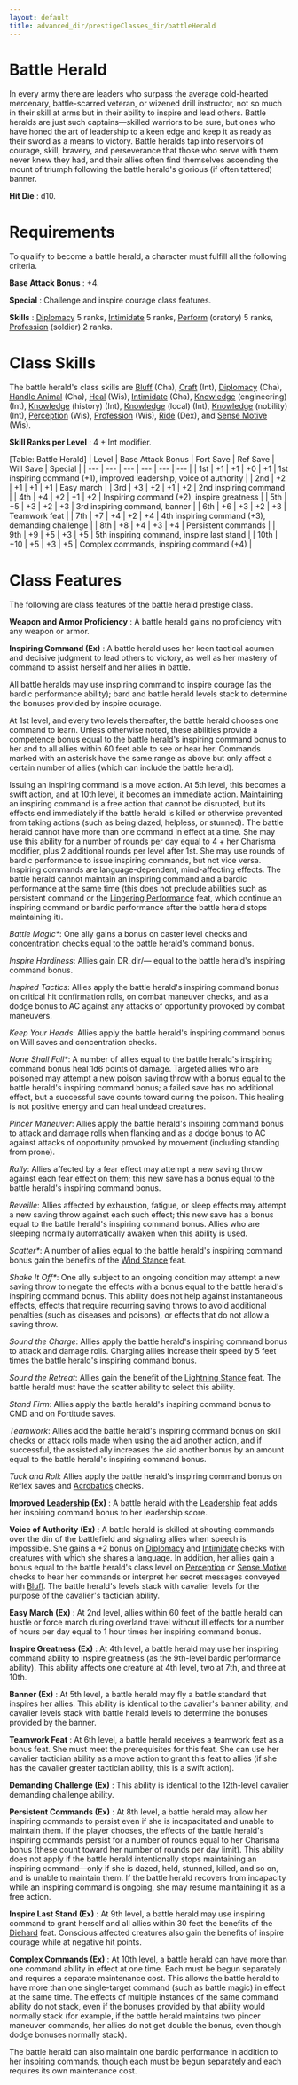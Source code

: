 ```yaml
---
layout: default
title: advanced_dir/prestigeClasses_dir/battleHerald
---
```

# Battle Herald

In every army there are leaders who surpass the average cold-hearted mercenary, battle-scarred veteran, or wizened drill instructor, not so much in their skill at arms but in their ability to inspire and lead others. Battle heralds are just such captains—skilled warriors to be sure, but ones who have honed the art of leadership to a keen edge and keep it as ready as their sword as a means to victory. Battle heralds tap into reservoirs of courage, skill, bravery, and perseverance that those who serve with them never knew they had, and their allies often find themselves ascending the mount of triumph following the battle herald's glorious (if often tattered) banner.

**Hit Die** : d10.

# Requirements

To qualify to become a battle herald, a character must fulfill all the following criteria.

**Base Attack Bonus** : +4.

**Special** : Challenge and inspire courage class features.

**Skills** : [Diplomacy](../../../../skills_dir/diplomacy#_diplomacy) 5 ranks, [Intimidate](../../../../skills_dir/intimidate#_intimidate) 5 ranks, [Perform](../../../../skills_dir/perform#_perform) (oratory) 5 ranks, [Profession](../../../../skills_dir/profession#_profession) (soldier) 2 ranks.

# Class Skills

The battle herald's class skills are [Bluff](../../../../skills_dir/bluff#_bluff) (Cha), [Craft](../../../../skills_dir/craft#_craft) (Int), [Diplomacy](../../../../skills_dir/diplomacy#_diplomacy) (Cha), [Handle Animal](../../../../skills_dir/handleAnimal#_handle-animal) (Cha), [Heal](../../../../skills_dir/heal#_heal) (Wis), [Intimidate](../../../../skills_dir/intimidate#_intimidate) (Cha), [Knowledge](../../../../skills_dir/knowledge#_knowledge) (engineering) (Int), [Knowledge](../../../../skills_dir/knowledge#_knowledge) (history) (Int), [Knowledge](../../../../skills_dir/knowledge#_knowledge) (local) (Int), [Knowledge](../../../../skills_dir/knowledge#_knowledge) (nobility) (Int), [Perception](../../../../skills_dir/perception#_perception) (Wis), [Profession](../../../../skills_dir/profession#_profession) (Wis), [Ride](../../../../skills_dir/ride#_ride) (Dex), and [Sense Motive](../../../../skills_dir/senseMotive#_sense-motive) (Wis).

**Skill Ranks per Level** : 4 + Int modifier.

[Table: Battle Herald]
| Level | Base Attack Bonus | Fort Save | Ref Save | Will Save | Special |
| --- | --- | --- | --- | --- | --- |
| 1st | +1 | +1 | +0 | +1 | 1st inspiring command (+1), improved leadership, voice of authority |
| 2nd | +2 | +1 | +1 | +1 | Easy march |
| 3rd | +3 | +2 | +1 | +2 | 2nd inspiring command |
| 4th | +4 | +2 | +1 | +2 | Inspiring command (+2), inspire greatness |
| 5th | +5 | +3 | +2 | +3 | 3rd inspiring command, banner |
| 6th | +6 | +3 | +2 | +3 | Teamwork feat |
| 7th | +7 | +4 | +2 | +4 | 4th inspiring command (+3), demanding challenge |
| 8th | +8 | +4 | +3 | +4 | Persistent commands |
| 9th | +9 | +5 | +3 | +5 | 5th inspiring command, inspire last stand |
| 10th | +10 | +5 | +3 | +5 | Complex commands, inspiring command (+4) |

# Class Features

The following are class features of the battle herald prestige class.

**Weapon and Armor Proficiency** : A battle herald gains no proficiency with any weapon or armor.

**Inspiring Command (Ex)** : A battle herald uses her keen tactical acumen and decisive judgment to lead others to victory, as well as her mastery of command to assist herself and her allies in battle.

All battle heralds may use inspiring command to inspire courage (as the bardic performance ability); bard and battle herald levels stack to determine the bonuses provided by inspire courage.

At 1st level, and every two levels thereafter, the battle herald chooses one command to learn. Unless otherwise noted, these abilities provide a competence bonus equal to the battle herald's inspiring command bonus to her and to all allies within 60 feet able to see or hear her. Commands marked with an asterisk have the same range as above but only affect a certain number of allies (which can include the battle herald).

Issuing an inspiring command is a move action. At 5th level, this becomes a swift action, and at 10th level, it becomes an immediate action. Maintaining an inspiring command is a free action that cannot be disrupted, but its effects end immediately if the battle herald is killed or otherwise prevented from taking actions (such as being dazed, helpless, or stunned). The battle herald cannot have more than one command in effect at a time. She may use this ability for a number of rounds per day equal to 4 + her Charisma modifier, plus 2 additional rounds per level after 1st. She may use rounds of bardic performance to issue inspiring commands, but not vice versa. Inspiring commands are language-dependent, mind-affecting effects. The battle herald cannot maintain an inspiring command and a bardic performance at the same time (this does not preclude abilities such as persistent command or the [Lingering Performance](../../../advancedFeats#_lingering-performance) feat, which continue an inspiring command or bardic performance after the battle herald stops maintaining it).

_Battle Magic\*_: One ally gains a bonus on caster level checks and concentration checks equal to the battle herald's command bonus.

_Inspire Hardiness_: Allies gain DR_dir/— equal to the battle herald's inspiring command bonus.

_Inspired Tactics_: Allies apply the battle herald's inspiring command bonus on critical hit confirmation rolls, on combat maneuver checks, and as a dodge bonus to AC against any attacks of opportunity provoked by combat maneuvers.

_Keep Your Heads_: Allies apply the battle herald's inspiring command bonus on Will saves and concentration checks.

_None Shall Fall\*_: A number of allies equal to the battle herald's inspiring command bonus heal 1d6 points of damage. Targeted allies who are poisoned may attempt a new poison saving throw with a bonus equal to the battle herald's inspiring command bonus; a failed save has no additional effect, but a successful save counts toward curing the poison. This healing is not positive energy and can heal undead creatures.

_Pincer Maneuver_: Allies apply the battle herald's inspiring command bonus to attack and damage rolls when flanking and as a dodge bonus to AC against attacks of opportunity provoked by movement (including standing from prone).

_Rally_: Allies affected by a fear effect may attempt a new saving throw against each fear effect on them; this new save has a bonus equal to the battle herald's inspiring command bonus.

_Reveille_: Allies affected by exhaustion, fatigue, or sleep effects may attempt a new saving throw against each such effect; this new save has a bonus equal to the battle herald's inspiring command bonus. Allies who are sleeping normally automatically awaken when this ability is used.

_Scatter\*_: A number of allies equal to the battle herald's inspiring command bonus gain the benefits of the [Wind Stance](../../../../feats#_wind-stance) feat.

_Shake It Off\*_: One ally subject to an ongoing condition may attempt a new saving throw to negate the effects with a bonus equal to the battle herald's inspiring command bonus. This ability does not help against instantaneous effects, effects that require recurring saving throws to avoid additional penalties (such as diseases and poisons), or effects that do not allow a saving throw.

_Sound the Charge_: Allies apply the battle herald's inspiring command bonus to attack and damage rolls. Charging allies increase their speed by 5 feet times the battle herald's inspiring command bonus.

_Sound the Retreat_: Allies gain the benefit of the [Lightning Stance](../../../../feats#_lightning-stance) feat. The battle herald must have the scatter ability to select this ability.

_Stand Firm_: Allies apply the battle herald's inspiring command bonus to CMD and on Fortitude saves.

_Teamwork_: Allies add the battle herald's inspiring command bonus on skill checks or attack rolls made when using the aid another action, and if successful, the assisted ally increases the aid another bonus by an amount equal to the battle herald's inspiring command bonus.

_Tuck and Roll_: Allies apply the battle herald's inspiring command bonus on Reflex saves and [Acrobatics](../../../../skills_dir/acrobatics#_acrobatics) checks.

**Improved [Leadership](../../../../feats#_leadership) (Ex)** : A battle herald with the [Leadership](../../../../feats#_leadership) feat adds her inspiring command bonus to her leadership score.

**Voice of Authority (Ex)** : A battle herald is skilled at shouting commands over the din of the battlefield and signaling allies when speech is impossible. She gains a +2 bonus on [Diplomacy](../../../../skills_dir/diplomacy#_diplomacy) and [Intimidate](../../../../skills_dir/intimidate#_intimidate) checks with creatures with which she shares a language. In addition, her allies gain a bonus equal to the battle herald's class level on [Perception](../../../../skills_dir/perception#_perception) or [Sense Motive](../../../../skills_dir/senseMotive#_sense-motive) checks to hear her commands or interpret her secret messages conveyed with [Bluff](../../../../skills_dir/bluff#_bluff). The battle herald's levels stack with cavalier levels for the purpose of the cavalier's tactician ability.

**Easy March (Ex)** : At 2nd level, allies within 60 feet of the battle herald can hustle or force march during overland travel without ill effects for a number of hours per day equal to 1 hour times her inspiring command bonus.

**Inspire Greatness (Ex)** : At 4th level, a battle herald may use her inspiring command ability to inspire greatness (as the 9th-level bardic performance ability). This ability affects one creature at 4th level, two at 7th, and three at 10th.

**Banner (Ex)** : At 5th level, a battle herald may fly a battle standard that inspires her allies. This ability is identical to the cavalier's banner ability, and cavalier levels stack with battle herald levels to determine the bonuses provided by the banner.

**Teamwork Feat** : At 6th level, a battle herald receives a teamwork feat as a bonus feat. She must meet the prerequisites for this feat. She can use her cavalier tactician ability as a move action to grant this feat to allies (if she has the cavalier greater tactician ability, this is a swift action).

**Demanding Challenge (Ex)** : This ability is identical to the 12th-level cavalier demanding challenge ability.

**Persistent Commands (Ex)** : At 8th level, a battle herald may allow her inspiring commands to persist even if she is incapacitated and unable to maintain them. If the player chooses, the effects of the battle herald's inspiring commands persist for a number of rounds equal to her Charisma bonus (these count toward her number of rounds per day limit). This ability does not apply if the battle herald intentionally stops maintaining an inspiring command—only if she is dazed, held, stunned, killed, and so on, and is unable to maintain them. If the battle herald recovers from incapacity while an inspiring command is ongoing, she may resume maintaining it as a free action.

**Inspire Last Stand (Ex)** : At 9th level, a battle herald may use inspiring command to grant herself and all allies within 30 feet the benefits of the [Diehard](../../../../feats#_diehard) feat. Conscious affected creatures also gain the benefits of inspire courage while at negative hit points.

**Complex Commands (Ex)** : At 10th level, a battle herald can have more than one command ability in effect at one time. Each must be begun separately and requires a separate maintenance cost. This allows the battle herald to have more than one single-target command (such as battle magic) in effect at the same time. The effects of multiple instances of the same command ability do not stack, even if the bonuses provided by that ability would normally stack (for example, if the battle herald maintains two pincer maneuver commands, her allies do not get double the bonus, even though dodge bonuses normally stack).

The battle herald can also maintain one bardic performance in addition to her inspiring commands, though each must be begun separately and each requires its own maintenance cost.

